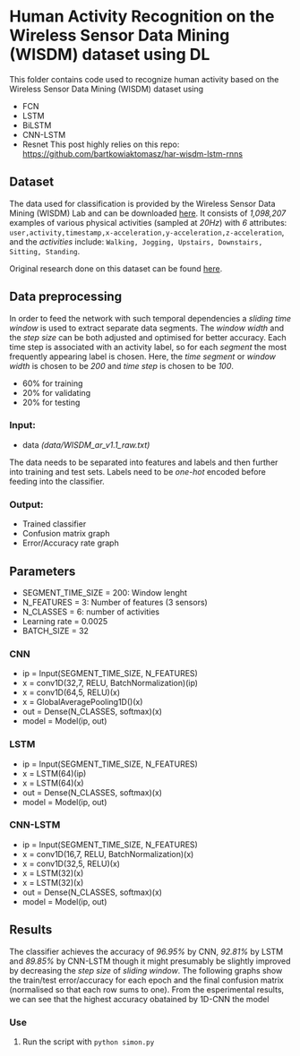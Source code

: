 
# Human Activity Recognition on the Wireless Sensor Data Mining (WISDM) dataset using DL
This folder contains code used to recognize human activity based on the Wireless Sensor Data Mining (WISDM) dataset using 
- FCN 
- LSTM  
- BiLSTM
- CNN-LSTM
- Resnet
This post highly relies on this repo: https://github.com/bartkowiaktomasz/har-wisdm-lstm-rnns

## Dataset
The data used for classification is provided by the Wireless Sensor Data Mining (WISDM) Lab and can be downloaded  [here](http://www.cis.fordham.edu/wisdm/dataset.php).
It consists of _1,098,207_ examples of various physical activities (sampled at _20Hz_) with _6_ attributes:
`user,activity,timestamp,x-acceleration,y-acceleration,z-acceleration`, and the _activities_ include: `Walking, Jogging, Upstairs, Downstairs, Sitting, Standing`. 

Original research done on this dataset can be found [here](http://www.cis.fordham.edu/wisdm/public_files/sensorKDD-2010.pdf).


##  Data preprocessing

In order to feed the network with such temporal dependencies a _sliding time window_ is used to extract separate data segments. The _window width_ and the _step size_ can be both adjusted and optimised for better accuracy. Each time step is associated with an activity label, so for each _segment_ the most frequently appearing label is chosen. Here, the _time segment_ or _window width_ is chosen to be _200_ and _time step_ is chosen to be _100_.

- 60% for training
- 20% for validating
- 20% for testing

### Input:
- data _(data/WISDM_ar_v1.1_raw.txt)_

The data needs to be separated into features and labels and then further into training and test sets. Labels need to be _one-hot_ encoded before feeding into the classifier.

### Output:
- Trained classifier
- Confusion matrix graph
- Error/Accuracy rate graph

## Parameters
- SEGMENT_TIME_SIZE = 200: Window lenght
- N_FEATURES = 3: Number of features (3 sensors)
- N_CLASSES = 6: number of activities
- Learning rate = 0.0025
- BATCH_SIZE = 32

### CNN
- ip = Input(SEGMENT_TIME_SIZE, N_FEATURES)
- x = conv1D(32,7, RELU, BatchNormalization)(ip)
- x = conv1D(64,5, RELU)(x)
- x = GlobalAveragePooling1D()(x)
- out = Dense(N_CLASSES, softmax)(x)
- model = Model(ip, out)

### LSTM
- ip = Input(SEGMENT_TIME_SIZE, N_FEATURES)
- x = LSTM(64)(ip)
- x = LSTM(64)(x)
- out = Dense(N_CLASSES, softmax)(x)
- model = Model(ip, out)

### CNN-LSTM
- ip = Input(SEGMENT_TIME_SIZE, N_FEATURES)
- x = conv1D(16,7, RELU, BatchNormalization)(x)
- x = conv1D(32,5, RELU)(x)
- x = LSTM(32)(x)
- x = LSTM(32)(x)
- out = Dense(N_CLASSES, softmax)(x)
- model = Model(ip, out)

## Results
The classifier achieves the accuracy of _96.95%_ by CNN, _92.81%_ by LSTM and _89.85%_ by CNN-LSTM though it might presumably be slightly improved by decreasing the _step size_ of _sliding window_.
The following graphs show the train/test error/accuracy for each epoch and the final confusion matrix (normalised so that each row sums to one).
From the esperimental results, we can see that the highest accuracy obatained by 1D-CNN the model

### Use
1. Run the script with  `python simon.py`
